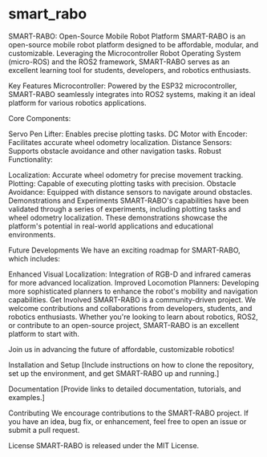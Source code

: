 # smart_rabo
SMART-RABO: Open-Source Mobile Robot Platform
SMART-RABO is an open-source mobile robot platform designed to be affordable, modular, and customizable. Leveraging the Microcontroller Robot Operating System (micro-ROS) and the ROS2 framework, SMART-RABO serves as an excellent learning tool for students, developers, and robotics enthusiasts.

Key Features
Microcontroller: Powered by the ESP32 microcontroller, SMART-RABO seamlessly integrates into ROS2 systems, making it an ideal platform for various robotics applications.

Core Components:

Servo Pen Lifter: Enables precise plotting tasks.
DC Motor with Encoder: Facilitates accurate wheel odometry localization.
Distance Sensors: Supports obstacle avoidance and other navigation tasks.
Robust Functionality:

Localization: Accurate wheel odometry for precise movement tracking.
Plotting: Capable of executing plotting tasks with precision.
Obstacle Avoidance: Equipped with distance sensors to navigate around obstacles.
Demonstrations and Experiments
SMART-RABO's capabilities have been validated through a series of experiments, including plotting tasks and wheel odometry localization. These demonstrations showcase the platform's potential in real-world applications and educational environments.

Future Developments
We have an exciting roadmap for SMART-RABO, which includes:

Enhanced Visual Localization: Integration of RGB-D and infrared cameras for more advanced localization.
Improved Locomotion Planners: Developing more sophisticated planners to enhance the robot's mobility and navigation capabilities.
Get Involved
SMART-RABO is a community-driven project. We welcome contributions and collaborations from developers, students, and robotics enthusiasts. Whether you're looking to learn about robotics, ROS2, or contribute to an open-source project, SMART-RABO is an excellent platform to start with.

Join us in advancing the future of affordable, customizable robotics!

Installation and Setup
[Include instructions on how to clone the repository, set up the environment, and get SMART-RABO up and running.]

Documentation
[Provide links to detailed documentation, tutorials, and examples.]

Contributing
We encourage contributions to the SMART-RABO project. If you have an idea, bug fix, or enhancement, feel free to open an issue or submit a pull request.

License
SMART-RABO is released under the MIT License.
